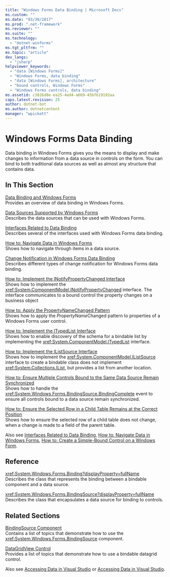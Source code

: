 ```yaml
---
title: "Windows Forms Data Binding | Microsoft Docs"
ms.custom: ""
ms.date: "03/30/2017"
ms.prod: ".net-framework"
ms.reviewer: ""
ms.suite: ""
ms.technology: 
  - "dotnet-winforms"
ms.tgt_pltfrm: ""
ms.topic: "article"
dev_langs: 
  - "jsharp"
helpviewer_keywords: 
  - "data [Windows Forms]"
  - "Windows Forms, data binding"
  - "data [Windows Forms], architecture"
  - "bound controls, Windows Forms"
  - "Windows Forms controls, data binding"
ms.assetid: c3826d8e-ea25-4ad4-a669-45bfb19192aa
caps.latest.revision: 25
author: dotnet-bot
ms.author: dotnetcontent
manager: "wpickett"
---
```

# Windows Forms Data Binding
Data binding in Windows Forms gives you the means to display and make changes to information from a data source in controls on the form. You can bind to both traditional data sources as well as almost any structure that contains data.  
  
## In This Section  
 [Data Binding and Windows Forms](../../../docs/framework/winforms/data-binding-and-windows-forms.md)  
 Provides an overview of data binding in Windows Forms.  
  
 [Data Sources Supported by Windows Forms](../../../docs/framework/winforms/data-sources-supported-by-windows-forms.md)  
 Describes the data sources that can be used with Windows Forms.  
  
 [Interfaces Related to Data Binding](../../../docs/framework/winforms/interfaces-related-to-data-binding.md)  
 Describes several of the interfaces used with Windows Forms data binding.  
  
 [How to: Navigate Data in Windows Forms](../../../docs/framework/winforms/how-to-navigate-data-in-windows-forms.md)  
 Shows how to navigate through items in a data source.  
  
 [Change Notification in Windows Forms Data Binding](../../../docs/framework/winforms/change-notification-in-windows-forms-data-binding.md)  
 Describes different types of change notification for Windows Forms data binding.  
  
 [How to: Implement the INotifyPropertyChanged Interface](../../../docs/framework/winforms/how-to-implement-the-inotifypropertychanged-interface.md)  
 Shows how to implement the <xref:System.ComponentModel.INotifyPropertyChanged> interface. The interface  communicates to a bound control the property changes on a business object  
  
 [How to: Apply the PropertyNameChanged Pattern](../../../docs/framework/winforms/how-to-apply-the-propertynamechanged-pattern.md)  
 Shows how to apply the *PropertyName*Changed pattern to properties of a Windows Forms user control.  
  
 [How to: Implement the ITypedList Interface](../../../docs/framework/winforms/how-to-implement-the-itypedlist-interface.md)  
 Shows how to enable discovery of the schema for a bindable list by implementing the <xref:System.ComponentModel.ITypedList> interface.  
  
 [How to: Implement the IListSource Interface](../../../docs/framework/winforms/how-to-implement-the-ilistsource-interface.md)  
 Shows how to implement the <xref:System.ComponentModel.IListSource> interface to create a bindable class does not implement <xref:System.Collections.IList>, but provides a list from another location.  
  
 [How to: Ensure Multiple Controls Bound to the Same Data Source Remain Synchronized](../../../docs/framework/winforms/multiple-controls-bound-to-data-source-synchronized.md)  
 Shows how to handle the <xref:System.Windows.Forms.BindingSource.BindingComplete> event to ensure all controls bound to a data source remain synchronized.  
  
 [How to: Ensure the Selected Row in a Child Table Remains at the Correct Position](../../../docs/framework/winforms/ensure-the-selected-row-in-a-child-table-correct.md)  
 Shows how to ensure the selected row of a child table does not change, when a change is made to a field of the parent table.  
  
 Also see [Interfaces Related to Data Binding](http://msdn.microsoft.com/library/41e17s4b\(v=vs.110\)), [How to: Navigate Data in Windows Forms](http://msdn.microsoft.com/library/b63ha24w\(v=vs.110\)), [How to: Create a Simple-Bound Control on a Windows Form](http://msdn.microsoft.com/library/sw223a62\(v=vs.110\)).  
  
## Reference  
 <xref:System.Windows.Forms.Binding?displayProperty=fullName>  
 Describes the class that represents the binding between a bindable component and a data source.  
  
 <xref:System.Windows.Forms.BindingSource?displayProperty=fullName>  
 Describes the class that encapsulates a data source for binding to controls.  
  
## Related Sections  
 [BindingSource Component](../../../docs/framework/winforms/controls/bindingsource-component.md)  
 Contains a list of topics that demonstrate how to use the <xref:System.Windows.Forms.BindingSource> component.  
  
 [DataGridView Control](../../../docs/framework/winforms/controls/datagridview-control-windows-forms.md)  
 Provides a list of topics that demonstrate how to use a bindable datagrid control.  
  
 Also see [Accessing Data in Visual Studio](http://msdn.microsoft.com/library/wzabh8c4\(v=vs.110\)) or [Accessing Data in Visual Studio](http://msdn.microsoft.com/library/wzabh8c4\(v=vs.110\)).